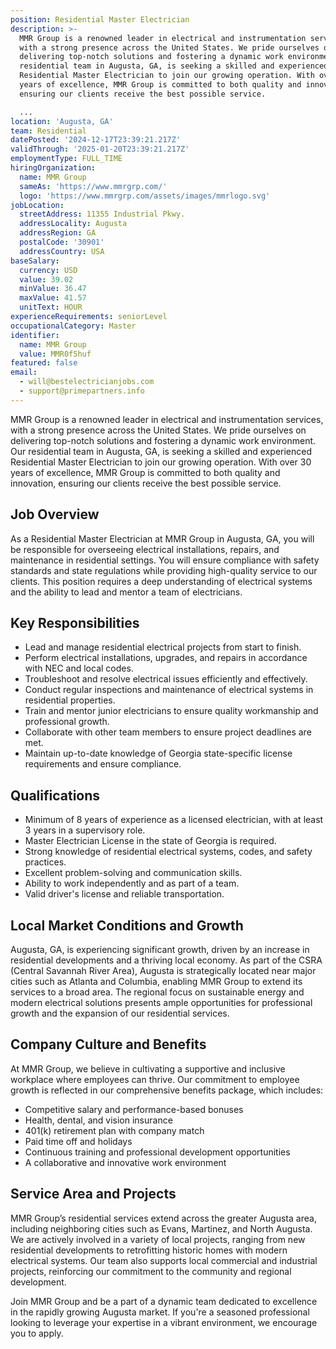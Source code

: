 ```yaml
---
position: Residential Master Electrician
description: >-
  MMR Group is a renowned leader in electrical and instrumentation services,
  with a strong presence across the United States. We pride ourselves on
  delivering top-notch solutions and fostering a dynamic work environment. Our
  residential team in Augusta, GA, is seeking a skilled and experienced
  Residential Master Electrician to join our growing operation. With over 30
  years of excellence, MMR Group is committed to both quality and innovation,
  ensuring our clients receive the best possible service.

  ...
location: 'Augusta, GA'
team: Residential
datePosted: '2024-12-17T23:39:21.217Z'
validThrough: '2025-01-20T23:39:21.217Z'
employmentType: FULL_TIME
hiringOrganization:
  name: MMR Group
  sameAs: 'https://www.mmrgrp.com/'
  logo: 'https://www.mmrgrp.com/assets/images/mmrlogo.svg'
jobLocation:
  streetAddress: 11355 Industrial Pkwy.
  addressLocality: Augusta
  addressRegion: GA
  postalCode: '30901'
  addressCountry: USA
baseSalary:
  currency: USD
  value: 39.02
  minValue: 36.47
  maxValue: 41.57
  unitText: HOUR
experienceRequirements: seniorLevel
occupationalCategory: Master
identifier:
  name: MMR Group
  value: MMR0f5huf
featured: false
email:
  - will@bestelectricianjobs.com
  - support@primepartners.info
---
```




MMR Group is a renowned leader in electrical and instrumentation services, with a strong presence across the United States. We pride ourselves on delivering top-notch solutions and fostering a dynamic work environment. Our residential team in Augusta, GA, is seeking a skilled and experienced Residential Master Electrician to join our growing operation. With over 30 years of excellence, MMR Group is committed to both quality and innovation, ensuring our clients receive the best possible service.

## Job Overview

As a Residential Master Electrician at MMR Group in Augusta, GA, you will be responsible for overseeing electrical installations, repairs, and maintenance in residential settings. You will ensure compliance with safety standards and state regulations while providing high-quality service to our clients. This position requires a deep understanding of electrical systems and the ability to lead and mentor a team of electricians.

## Key Responsibilities

- Lead and manage residential electrical projects from start to finish.
- Perform electrical installations, upgrades, and repairs in accordance with NEC and local codes.
- Troubleshoot and resolve electrical issues efficiently and effectively.
- Conduct regular inspections and maintenance of electrical systems in residential properties.
- Train and mentor junior electricians to ensure quality workmanship and professional growth.
- Collaborate with other team members to ensure project deadlines are met.
- Maintain up-to-date knowledge of Georgia state-specific license requirements and ensure compliance.

## Qualifications

- Minimum of 8 years of experience as a licensed electrician, with at least 3 years in a supervisory role.
- Master Electrician License in the state of Georgia is required.
- Strong knowledge of residential electrical systems, codes, and safety practices.
- Excellent problem-solving and communication skills.
- Ability to work independently and as part of a team.
- Valid driver's license and reliable transportation.

## Local Market Conditions and Growth

Augusta, GA, is experiencing significant growth, driven by an increase in residential developments and a thriving local economy. As part of the CSRA (Central Savannah River Area), Augusta is strategically located near major cities such as Atlanta and Columbia, enabling MMR Group to extend its services to a broad area. The regional focus on sustainable energy and modern electrical solutions presents ample opportunities for professional growth and the expansion of our residential services.

## Company Culture and Benefits

At MMR Group, we believe in cultivating a supportive and inclusive workplace where employees can thrive. Our commitment to employee growth is reflected in our comprehensive benefits package, which includes:

- Competitive salary and performance-based bonuses
- Health, dental, and vision insurance
- 401(k) retirement plan with company match
- Paid time off and holidays
- Continuous training and professional development opportunities
- A collaborative and innovative work environment

## Service Area and Projects

MMR Group’s residential services extend across the greater Augusta area, including neighboring cities such as Evans, Martinez, and North Augusta. We are actively involved in a variety of local projects, ranging from new residential developments to retrofitting historic homes with modern electrical systems. Our team also supports local commercial and industrial projects, reinforcing our commitment to the community and regional development.

Join MMR Group and be a part of a dynamic team dedicated to excellence in the rapidly growing Augusta market. If you're a seasoned professional looking to leverage your expertise in a vibrant environment, we encourage you to apply.
